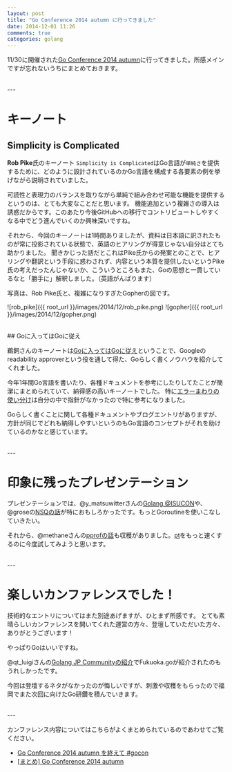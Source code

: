 ```yaml
---
layout: post
title: "Go Conference 2014 autumn に行ってきました"
date: 2014-12-01 11:26
comments: true
categories: golang
---
```


11/30に開催された[Go Conference 2014 autumn](http://gocon.connpass.com/event/9748/)に行ってきました。所感メインですが忘れないうちにまとめておきます。

<br />
---

# キーノート

## Simplicity is Complicated

**Rob Pike**氏のキーノート `Simplicity is Complicated`はGo言語が`単純さ`を提供するために、どのように設計されているのかGo言語を構成する各要素の例を挙げながら説明されていました。

可読性と表現力のバランスを取りながら単純で組み合わせ可能な機能を提供するというのは、とても大変なことだと思います。
機能追加という複雑さの導入は誘惑だからです。このあたり今後GitHubへの移行でコントリビュートしやすくなる中でどう進んでいくのか興味深いですね。

それから、今回のキーノートは1時間ありましたが、資料は日本語に訳されたものが常に投影されている状態で、英語のヒアリングが得意じゃない自分はとても助かりました。
聞きかじった話だとこれはPike氏からの発案とのことで、ヒアリングや翻訳という手段に惑わされず、内容という本質を提供したいというPike氏の考えだったんじゃないか、こういうところもまた、Goの思想と一貫しているなと「勝手に」解釈しました。（英語がんばります）

写真は、Rob Pike氏と、複雑になりすぎたGopherの図です。

![rob\_pike]({{ root_url }}/images/2014/12/rob_pike.png)
![gopher]({{ root_url }}/images/2014/12/gopher.png)

<br />
## Goに入ってはGoに従え

鵜飼さんのキーノートは[Goに入ってはGoに従え](http://ukai-go-talks.appspot.com/2014/gocon.slide#1)ということで、Googleのreadability approverという役を通して得た、Goらしく書くノウハウを紹介してくれました。

今年1年間Go言語を書いたり、各種ドキュメントを参考にしたりしてたことが簡潔にまとめられていて、納得感の高いキーノートでした。
特に[エラーまわりの使い分け](http://ukai-go-talks.appspot.com/2014/gocon.slide#14)は自分の中で指針がなかったので特に参考になりました。

Goらしく書くことに関して各種ドキュメントやブログエントリがありますが、方針が同じでどれも納得しやすいというのもGo言語のコンセプトがそれを助けているのかなと感じています。

<br />
---

# 印象に残ったプレゼンテーション

プレゼンテーションでは、@y\_matsuwitterさんの[Golang @ISUCON](https://speakerdeck.com/ymatsuwitter/golang-at-isucon)や、@groseの[NSQの話](http://www.slideshare.net/guregu/nsqcentric-architecture-gocon-autumn-2014)が特におもしろかったです。もっとGoroutineを使いこなしていきたい。

それから、@methaneさんの[pprofの話](http://www.slideshare.net/InadaNaoki/gocon2014-pprof)も収穫がありました。[pt](https://github.com/monochromegane/the_platinum_searcher)をもっと速くするのに今度試してみようと思います。

<br />
---

# 楽しいカンファレンスでした！

技術的なエントリについてはまた別途あげますが、ひとまず所感です。
とても素晴らしいカンファレンスを開いてくれた運営の方々、登壇していただいた方々、ありがとうございます！

やっぱりGoはいいですね。

@qt\_luigiさんの[Golang JP Communityの紹介](https://docs.google.com/presentation/d/1UTi4uqt4sOrQ1dHJE0y8UB9BR9iqDK7dLP57QAfrOX4/pub?slide=id.g4f1d3881c_00)でFukuoka.goが紹介されたのもうれしかったです。

今回は登壇するネタがなかったのが悔しいですが、刺激や収穫をもらったので福岡でまた次回に向けたGo研鑽を積んでいきます。

<br />
---

カンファレンス内容についてはこちらがよくまとめられているのであわせてご覧ください。

- [Go Conference 2014 autumn を終えて #gocon](http://ymotongpoo.hatenablog.com/entry/2014/12/01/080131)
- [\[まとめ\] Go Conference 2014 autumn](http://qiita.com/yoheimuta/items/81763237dc41ae33e891)


